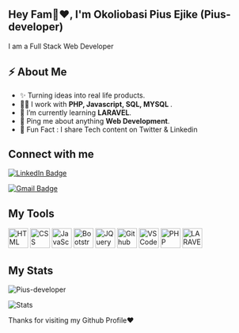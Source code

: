 
<h2>Hey Fam👋❤️, I'm Okoliobasi Pius Ejike <span>(Pius-developer)</span></h2>
<p>I am a Full Stack Web Developer</p>



<h2>⚡️ About Me</h2>

<ul>
  <li>✨ Turning ideas into real life products. </li>
  <li>👨‍💻 I work with <strong>PHP, Javascript, SQL, MYSQL  </strong>.</li>
  <li>🔭 I’m currently learning <strong>LARAVEL</strong>. </li>
  <li>💬 Ping me about anything <strong>Web Development</strong>.</li>
  
<li>🎉 Fun Fact : I share Tech content on Twitter & Linkedin</li>
</ul>

<h2>Connect with me</h3>
<p><a href="www.linkedin.com/in/pius-ejike-0680b3212">

  <img src="https://img.shields.io/badge/-Pius%20Ejike%20-blue?style=plastic&amp;labelColor=blue&amp;logo=LinkedIn&amp;link=www.linkedin.com/in/pius-ejike-0680b3212" alt="LinkedIn Badge"></a> 


  <a href="mailto:ejikepius12@gmail.com"><img src="https://img.shields.io/badge/-Ejike20Pius-fff?style=plastic&amp;labelColor=fff&amp;logo=Gmail&amp;link=mailto:ejikepius12@gmail.com" alt="Gmail Badge"></a></p>


<h2> My Tools </h2>
<p align="left">
    <img src="https://cdn.jsdelivr.net/gh/devicons/devicon/icons/html5/html5-original.svg" alt="HTML" height="40" width="40" />
  <img src="https://cdn.jsdelivr.net/gh/devicons/devicon/icons/css3/css3-original.svg" alt="CSS" height="40" width="40"/>
  <img src="https://cdn.jsdelivr.net/gh/devicons/devicon/icons/javascript/javascript-original.svg" alt="JavaScript" height="40" width="40"/>

  <img src="https://cdn.jsdelivr.net/gh/devicons/devicon/icons/bootstrap/bootstrap-original.svg" alt="Bootstrap" height="40" width="40"/>

   <img src="https://cdn.jsdelivr.net/gh/devicons/devicon/icons/jquery/jquery-original.svg" alt="JQuery" height="40" width="40"/>

  <img src="https://cdn.jsdelivr.net/gh/devicons/devicon/icons/github/github-original.svg" alt="Github" height="40" width="40"/>
  <img src="https://cdn.jsdelivr.net/gh/devicons/devicon/icons/vscode/vscode-original.svg" alt="VSCode" height="40" width="40"/>
    <img src="https://cdn.jsdelivr.net/gh/devicons/devicon/icons/php/php-original.svg" alt="PHP" height="40" width="40"/>
      <img src="https://cdn.jsdelivr.net/gh/devicons/devicon/icons/laravel/laravel-original.svg" alt="LARAVEL" height="40" width="40"/>



</p>


<h2> My Stats </h2>
<p><img align="center" src="https://github-readme-streak-stats.herokuapp.com/?user=Pius-developer&" alt="Pius-developer" /></p>

<img src="https://github-readme-stats.vercel.app/api?username=Pius-developer&show_icons=true&hide_border=true" alt="Stats" />

<p> Thanks for visiting my Github Profile❤️ </p>
